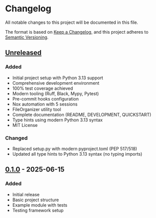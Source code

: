 # Changelog

All notable changes to this project will be documented in this file.

The format is based on [Keep a Changelog](https://keepachangelog.com/en/1.0.0/),
and this project adheres to [Semantic Versioning](https://semver.org/spec/v2.0.0.html).

## [Unreleased]

### Added
- Initial project setup with Python 3.13 support
- Comprehensive development environment
- 100% test coverage achieved
- Modern tooling (Ruff, Black, Mypy, Pytest)
- Pre-commit hooks configuration
- Nox automation with 5 sessions
- FileOrganizer utility tool
- Complete documentation (README, DEVELOPMENT, QUICKSTART)
- Type hints using modern Python 3.13 syntax
- MIT License

### Changed
- Replaced setup.py with modern pyproject.toml (PEP 517/518)
- Updated all type hints to Python 3.13 syntax (no typing imports)

## [0.1.0] - 2025-06-15

### Added
- Initial release
- Basic project structure
- Example module with tests
- Testing framework setup

[Unreleased]: https://github.com/ju1-eu/python-entwicklungsumgebung/compare/v0.1.0...HEAD
[0.1.0]: https://github.com/ju1-eu/python-entwicklungsumgebung/releases/tag/v0.1.0
